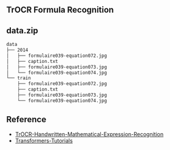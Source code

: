 ## TrOCR Formula Recognition

## data.zip

```bash
data
├── 2014
│   ├── formulaire039-equation072.jpg
│   ├── caption.txt
│   ├── formulaire039-equation073.jpg
│   └── formulaire039-equation074.jpg
└── train
    ├── formulaire039-equation072.jpg
    ├── caption.txt
    ├── formulaire039-equation073.jpg
    └── formulaire039-equation074.jpg
```

## Reference

- [TrOCR-Handwritten-Mathematical-Expression-Recognition](https://github.com/win5923/TrOCR-Handwritten-Mathematical-Expression-Recognition.git)
- [Transformers-Tutorials](https://github.com/NielsRogge/Transformers-Tutorials/blob/master/TrOCR/Fine_tune_TrOCR_on_IAM_Handwriting_Database_using_Seq2SeqTrainer.ipynb)
